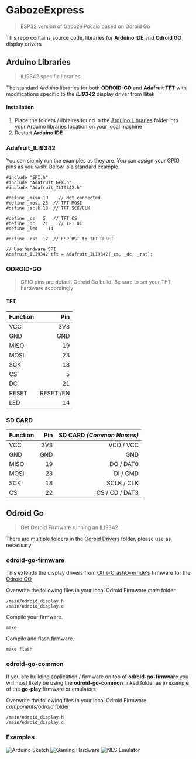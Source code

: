 # GabozeExpress
> ESP32 version of Gaboze Pocaio based on Odroid Go

This repo contains source code, libraries for **Arduino IDE** and **Odroid GO** display drivers

## Arduino Libraries
> ILI9342 specific libraries

The standard *Arduino* libraries for both **ODROID-GO** and **Adafruit TFT** with modifications specific to the ***ILI9342*** display driver from Ilitek


#### Installation

1. Place the folders / libraires found in the [Arduino Libraries](https://github.com/32teeth/GabozeExpress/tree/master/ILI9342/Arduino%20Libraries) folder into your Arduino libraries location on your local machine
2. Restart **Arduino IDE**

### Adafruit_ILI9342
You can sipmly run the examples as they are. 
You can assign your GPIO pins as you wish!
Below is a standard example. 

```
#include "SPI.h"
#include "Adafruit_GFX.h"
#include "Adafruit_ILI9342.h"

#define _miso 19	// Not connected
#define _mosi 23  // TFT MOSI
#define _sclk 18  // TFT SCK/CLK

#define _cs   5   // TFT CS
#define _dc   21	// TFT DC
#define _led	14

#define _rst  17  // ESP RST to TFT RESET

// Use hardware SPI
Adafruit_ILI9342 tft = Adafruit_ILI9342(_cs, _dc, _rst);
```
### ODROID-GO
> GPIO pins are default Odroid Go build. Be sure to set your TFT hardware accordingly

#### TFT

| Function |   Pin |
| -------- | ----: |
| VCC      |   3V3 |
| GND      |   GND |
| MISO     |    19 |
| MOSI     |    23 |
| SCK      |    18 |
| CS       |     5 |
| DC       |    21 |
| RESET    | RESET /EN |
| LED      |    14 |

### SD CARD

| Function |   Pin | SD CARD *(Common Names)* |
| -------- | ----: |----: |
| VCC      |   3V3 | VDD / VCC|
| GND      |   GND | GND|
| MISO     |    19 | DO / DAT0|
| MOSI     |    23 | DI / CMD|
| SCK      |    18 | SCLK / CLK|
| CS       |    22 | CS / CD / DAT3|

## Odroid Go
> Get Odroid Firmware running an ILI9342

There are multiple folders in the [Odroid Drivers](https://github.com/32teeth/GabozeExpress/tree/master/ILI9342/Odroid%20Drivers/)  folder, please use as necessary

### odroid-go-firmware
This extends the display drivers from [OtherCrashOverride's](https://github.com/OtherCrashOverride/odroid-go-firmware) firmware for the [Odroid GO](https://www.hardkernel.com/shop/odroid-go/)

Overwrite the following files in your local Odroid Firmware *main* folder
```
/main/odroid_display.h
/main/odroid_display.c
```

Compile your firmware.
```
make
```

Compile and flash firmware.
```
make flash
```

### odroid-go-common
If you are building application / firmware on top of **odroid-go-firmware** you will most likely be using the **odroid-go-common** linked folder as in example of the **go-play** firmware or emulators

Overwrite the following files in your local Odroid Firmware *components/odroid* folder
```
/main/odroid_display.h
/main/odroid_display.c
```

### Examples
![Arduino Sketch](images/example_001.png)
![Gaming Hardware](images/example_002.png)
![NES Emulator](images/example_003.png)